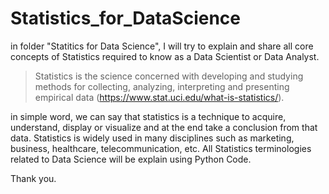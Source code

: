 # Statistics_for_DataScience

in folder "Statitics for Data Science", I will try to explain and share all core concepts of Statistics required to know as a Data Scientist or Data Analyst.

> Statistics is the science concerned with developing and studying methods for collecting, analyzing, interpreting and presenting empirical data (https://www.stat.uci.edu/what-is-statistics/).

in simple word, we can say that statistics is a technique to acquire, understand, display or visualize and at the end take a conclusion from that data. Statistics is widely used in many disciplines such as marketing, business, healthcare, telecommunication, etc. All Statistics terminologies related to Data Science will be explain using Python Code.

Thank you.
